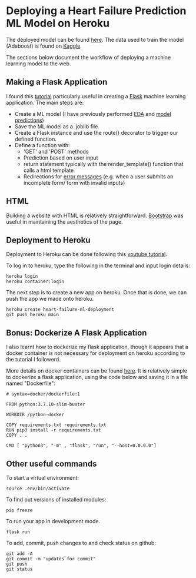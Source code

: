 # Deploying a Heart Failure Prediction ML Model on Heroku

The deployed model can be found [here](https://heart-failure-ml-deployment.herokuapp.com/). The data used to train the model (Adaboost) is found on [Kaggle](https://www.kaggle.com/datasets/fedesoriano/heart-failure-prediction).

The sections below document the workflow of deploying a machine learning model to the web.

## Making a Flask Application
I found this [tutorial](https://www.youtube.com/watch?v=qNF1HqBvpGE&t=3832s) particularly useful in creating a [Flask](https://flask.palletsprojects.com/en/2.1.x/quickstart/) machine learning application. The main steps are:
- Create a ML model (I have previously performed [EDA](https://www.kaggle.com/code/teoweiyi/heart-failure-dataset-eda/notebook) and [model predictions](https://www.kaggle.com/code/teoweiyi/heart-failure-prediction/notebook))
- Save the ML model as a .joblib file.
- Create a Flask instance and use the route() decorator to trigger our defined function.
- Define a function with:
  - 'GET' and 'POST' methods
  - Prediction based on user input
  - return statement typically with the render_template() function that calls a html template
  - Redirections for [error messages](https://flask.palletsprojects.com/en/1.1.x/patterns/errorpages/) (e.g. when a user submits an incomplete form/ form with invalid inputs)

## HTML
Building a website with HTML is relatively straightforward. [Bootstrap](https://getbootstrap.com/docs/5.2/getting-started/introduction/) was useful in maintaining the aesthetics of the page.

## Deployment to Heroku
Deployment to Heroku can be done following this [youtube tutorial](https://www.youtube.com/watch?v=OdYpNM05e9w).

To log in to heroku, type the following in the terminal and input login details:
```
heroku login
heroku container:login
```
The next step is to create a new app on heroku. Once that is done, we can push the app we made onto heroku.
```
heroku create heart-failure-ml-deployment 
git push heroku main
```

## Bonus: Dockerize A Flask Application
I also learnt how to dockerize my flask application, though it appears that a docker container is not necessary for deployment on heroku according to the tutorial I followerd.

More details on docker containers can be found [here](https://www.freecodecamp.org/news/how-to-dockerize-a-flask-app/). It is relatively simple to dockerize a flask application, using the code below and saving it in a file named "Dockerfile":
```
# syntax=docker/dockerfile:1

FROM python:3.7.10-slim-buster

WORKDIR /python-docker

COPY requirements.txt requirements.txt
RUN pip3 install -r requirements.txt
COPY . .

CMD [ "python3", "-m" , "flask", "run", "--host=0.0.0.0"]
```

## Other useful commands

To start a virtual environment:
```
source .env/bin/activate
```
To find out versions of installed modules:
```
pip freeze
```
To run your app in development mode.
```
flask run
```
To add, commit, push changes to and check status on github:
```
git add -A
git commit -m "updates for commit"
git push
git status
```
